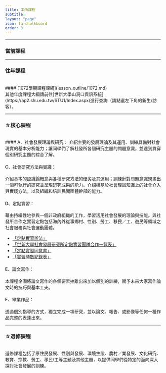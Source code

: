 ```yaml
---
title: 本所課程
subtitle: 
layout: "page"
icon: fa-chalkboard
order: 3
---
```

<style>
	h4{
		font-weight: 500;
	}

</style>

---
### 當前課程



---
### 往年課程
<br>
#### [1072學期課程課綱](lesson_outline/1072.md)
<br>
其他年度課程大綱請前往[世新大學山洞口資訊系統](https://ap2.shu.edu.tw/STU1/Index.aspx)進行查詢（請點選左下角的新生/訪客）。

---

### ☆核心課程
<br>
#### A、社會發展理論與研究：
介紹主要的發展理論及其運用、訓練具備對社會現實的基本分析能力；讓同學們了解社發所各個研究主題的問題意識，並達到貫穿個別研究主題的綜合了解。

#### C、社會研究方法與實踐：
介紹基本的認識論概念與各種研究方法的優劣及其運用；訓練針對問題意識規畫出一個可執行的研究並呈現研究成果的能力。介紹植基於社會理論知識上的社會介入與實踐方法，以及組織和培訓民間團體幹部的能力。

#### D、定點實習：
藉由持續性地參與一個非政府組織的工作，學習活用社會發展的理論與技能。與社發所合作之實習定點包括海內外從事鄉村、性別、勞工、移民／工、遊民等領域之社會服務與社會運動團體。

- [「定點實習辦法」](https://e62.shu.edu.tw/rules/pratical.html)
- [「世新大學社會發展研究所定點實習團隊合作一覽表」](https://e62.shu.edu.tw/download/定點實習團隊合作一覽表1080916.docx)
- [「定點實習同意書」](https://e62.shu.edu.tw/download/定點實習同意書107.doc)
- [「實習時數紀錄表」](https://e62.shu.edu.tw/download/實習時數紀錄表.doc)

#### E、論文寫作：
本課程企圖將論文寫作的各個要素抽離出來加以個別的訓練，賦予未來大家寫作論文時的技巧與基本工夫。

#### F、畢業作品：
透過個別指導的方式，獨立完成一項研究，並以論文、報告、或影像等任何一種作品完整的表達出來。

---

### ☆選修課程
<br>
選修課程包括了原住民發展、性別與發展、環境生態、農村／業發展、文化研究、教育、宗教、勞工、移民/工等主題及其他主題，以提供同學們從特定的面向深入探討社會發展的訓練。
